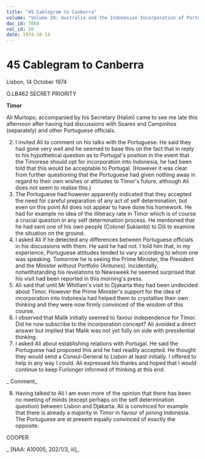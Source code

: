 ```yaml
---
title: "45 Cablegram to Canberra"
volume: "Volume 20: Australia and the Indonesian Incorporation of Portuguese Timor, 1974-1976"
doc_id: 7884
vol_id: 20
date: 1974-10-14
---
```


# 45 Cablegram to Canberra

Lisbon, 14 October 1974

O.LB462 SECRET PRIORITY

**Timor**

Ali Murtopo, accompanied by his Secretary (Halim) came to see me late this afternoon after having had discussions with Soares and Campinhos (separately) and other Portuguese officials.

  2. I invited Ali to comment on his talks with the Portuguese. He said they had gone very well and he seemed to base this on the fact that in reply to his hypothetical question as to Portugal's position in the event that the Timorese should opt for incorporation into Indonesia, he had been told that this would be acceptable to Portugal. (However it was clear from further questioning that the Portuguese had given nothing away in regard to their own wishes or attitudes to Timor's future, although Ali does not seem to realise this.)
  3. The Portuguese had however apparently indicated that they accepted the need for careful preparation of any act of self determination, but even on this point Ali does not appear to have done his homework. He had for example no idea of the illiteracy rate in Timor which is of course a crucial question in any self determination process. He mentioned that he had sent one of his own people (Colonel Sukianto) to Dili to examine the situation on the ground.
  4. I asked Ali if he detected any differences between Portuguese officials in his discussions with them. He said he had not. I told him that, in my experience, Portuguese attitudes tended to vary according to whom one was speaking. Tomorrow he is seeing the Prime Minister, the President and the Minister without Portfolio (Antunes). Incidentally, notwithstanding his revelations to Newsweek he seemed surprised that his visit had been reported in this morning's press.
  5. Ali said that until Mr Whitlam's visit to Djakarta they had been undecided about Timor. However the Prime Minister's support for the idea of incorporation into Indonesia had helped them to crystallise their own thinking and they were now firmly convinced of the wisdom of this course.
  6. I observed that Malik initially seemed to favour independence for Timor. Did he now subscribe to the incorporation concept? Ali avoided a direct answer but implied that Malik was not yet fully on side with presidential thinking.
  7. I asked Ali about establishing relations with Portugal. He said the Portuguese had proposed this and he had readily accepted. He thought they would send a Consul-General to Lisbon at least initially. I offered to help in any way I could. Ali expressed his thanks and hoped that I would continue to keep Furlonger informed of thinking at this end.



_ Comment_

  8. Having talked to Ali I am even more of the opinion that there has been no meeting of minds (except perhaps on the self determination question) between Lisbon and Djakarta. Ali is convinced for example that there is already a majority in Timor in favour of joining Indonesia. The Portuguese are at present equally convinced of exactly the opposite.



COOPER

_ [NAA: A10005, 202/1/3, iii]_
